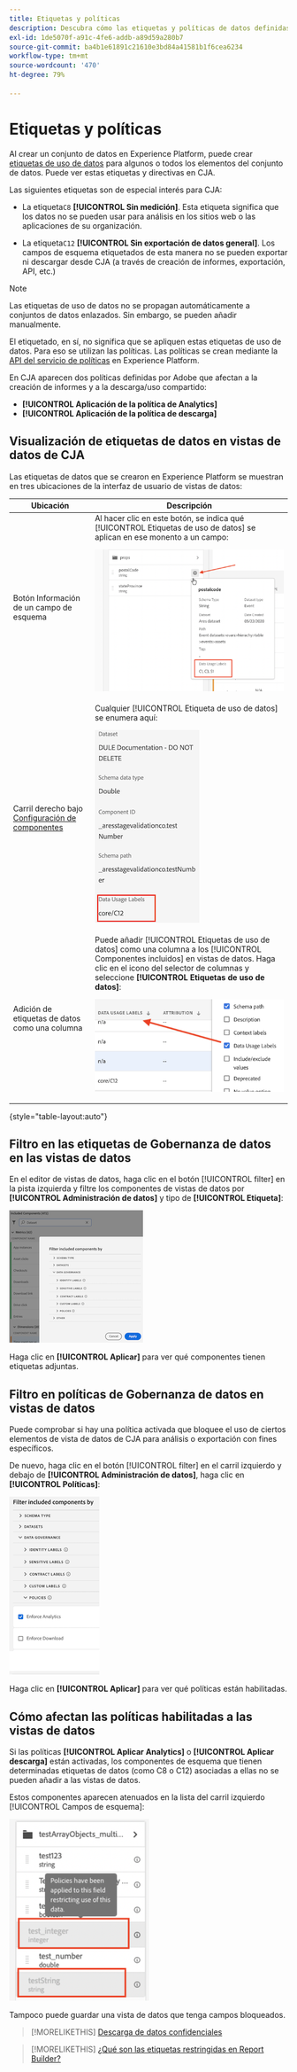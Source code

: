 ```yaml
---
title: Etiquetas y políticas
description: Descubra cómo las etiquetas y políticas de datos definidas en AEP afectan a las vistas de datos y la creación de informes en CJA.
exl-id: 1de5070f-a91c-4fe6-addb-a89d59a280b7
source-git-commit: ba4b1e61891c21610e3bd84a41581b1f6cea6234
workflow-type: tm+mt
source-wordcount: '470'
ht-degree: 79%

---
```


# Etiquetas y políticas

Al crear un conjunto de datos en Experience Platform, puede crear [etiquetas de uso de datos](https://experienceleague.adobe.com/docs/experience-platform/data-governance/labels/reference.html?lang=es) para algunos o todos los elementos del conjunto de datos. Puede ver estas etiquetas y directivas en CJA.

Las siguientes etiquetas son de especial interés para CJA:

* La etiqueta`C8` **[!UICONTROL Sin medición]**. Esta etiqueta significa que los datos no se pueden usar para análisis en los sitios web o las aplicaciones de su organización.

* La etiqueta`C12` **[!UICONTROL Sin exportación de datos general]**. Los campos de esquema etiquetados de esta manera no se pueden exportar ni descargar desde CJA (a través de creación de informes, exportación, API, etc.)

>[!NOTE]
>
>Las etiquetas de uso de datos no se propagan automáticamente a conjuntos de datos enlazados. Sin embargo, se pueden añadir manualmente.

El etiquetado, en sí, no significa que se apliquen estas etiquetas de uso de datos. Para eso se utilizan las políticas. Las políticas se crean mediante la [API del servicio de políticas](https://experienceleague.adobe.com/docs/experience-platform/data-governance/api/overview.html?lang=es) en Experience Platform.

En CJA aparecen dos políticas definidas por Adobe que afectan a la creación de informes y a la descarga/uso compartido:

* **[!UICONTROL Aplicación de la política de Analytics]**
* **[!UICONTROL Aplicación de la política de descarga]**

## Visualización de etiquetas de datos en vistas de datos de CJA

Las etiquetas de datos que se crearon en Experience Platform se muestran en tres ubicaciones de la interfaz de usuario de vistas de datos:

| Ubicación | Descripción |
| --- | --- |
| Botón Información de un campo de esquema | Al hacer clic en este botón, se indica qué [!UICONTROL Etiquetas de uso de datos] se aplican en ese monento a un campo:<p>![](assets/data-label-left.png) |
| Carril derecho bajo [Configuración de componentes](/help/data-views/component-settings/overview.md) | Cualquier [!UICONTROL Etiqueta de uso de datos] se enumera aquí:<p>![](assets/data-label-right.png) |
| Adición de etiquetas de datos como una columna | Puede añadir [!UICONTROL Etiquetas de uso de datos] como una columna a los [!UICONTROL Componentes incluidos] en vistas de datos. Haga clic en el icono del selector de columnas y seleccione **[!UICONTROL Etiquetas de uso de datos]**:<p>![](assets/data-label-column.png) |

{style="table-layout:auto"}

## Filtro en las etiquetas de Gobernanza de datos en las vistas de datos

En el editor de vistas de datos, haga clic en el botón [!UICONTROL filter] en la pista izquierda y filtre los componentes de vistas de datos por **[!UICONTROL Administración de datos]** y tipo de **[!UICONTROL Etiqueta]**:

![](assets/filter-labels.png)

Haga clic en **[!UICONTROL Aplicar]** para ver qué componentes tienen etiquetas adjuntas.

## Filtro en políticas de Gobernanza de datos en vistas de datos

Puede comprobar si hay una política activada que bloquee el uso de ciertos elementos de vista de datos de CJA para análisis o exportación con fines específicos.

De nuevo, haga clic en el botón [!UICONTROL filter] en el carril izquierdo y debajo de **[!UICONTROL Administración de datos]**, haga clic en **[!UICONTROL Políticas]**:

![](assets/filter-policies.png)

Haga clic en **[!UICONTROL Aplicar]** para ver qué políticas están habilitadas.

## Cómo afectan las políticas habilitadas a las vistas de datos

Si las políticas **[!UICONTROL Aplicar Analytics]** o **[!UICONTROL Aplicar descarga]** están activadas, los componentes de esquema que tienen determinadas etiquetas de datos (como C8 o C12) asociadas a ellas no se pueden añadir a las vistas de datos.

Estos componentes aparecen atenuados en la lista del carril izquierdo [!UICONTROL Campos de esquema]:

![](assets/component-greyed.png)

Tampoco puede guardar una vista de datos que tenga campos bloqueados.

>[!MORELIKETHIS]
>[Descarga de datos confidenciales](/help/analysis-workspace/curate-share/download-send.md)

>[!MORELIKETHIS]
>[¿Qué son las etiquetas restringidas en Report Builder?](https://experienceleague.adobe.com/docs/analytics-platform/using/cja-reportbuilder/restricted-labels.html?lang=es)


